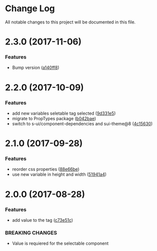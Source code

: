 # Change Log

All notable changes to this project will be documented in this file.

<a name="2.3.0"></a>
# 2.3.0 (2017-11-06)


### Features

* Bump version ([a140ff8](https://github.com/SUI-Components/sui-components/commit/a140ff8))



<a name="2.2.0"></a>
# 2.2.0 (2017-10-09)


### Features

* add new variables seletable tag selected ([9d331e5](https://github.com/SUI-Components/sui-components/commit/9d331e5))
* migrate to PropTypes package ([b042bae](https://github.com/SUI-Components/sui-components/commit/b042bae))
* switch to s-ui/component-dependencies and sui-theme@8 ([4c15630](https://github.com/SUI-Components/sui-components/commit/4c15630))



<a name="2.1.0"></a>
# 2.1.0 (2017-09-28)


### Features

* reorder css properties ([88e66be](https://github.com/SUI-Components/sui-components/commit/88e66be))
* use new variable in height and width ([51941a4](https://github.com/SUI-Components/sui-components/commit/51941a4))



<a name="2.0.0"></a>
# 2.0.0 (2017-08-28)


### Features

* add value to the tag ([c73e51c](https://github.com/SUI-Components/sui-components/commit/c73e51c))


### BREAKING CHANGES

* Value is requiered for the selectable component



